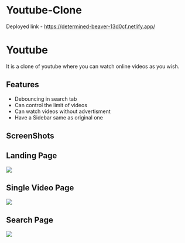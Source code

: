 # Youtube-Clone
Deployed link - https://determined-beaver-13d0cf.netlify.app/

# Youtube

It is a clone of youtube where you can watch online videos as you wish.

## Features

<ul>
  <li>Debouncing in search tab</li>
  <li>Can control the limit of videos</li>
  <li>Can watch videos without advertisment</li>
  <li>Have a Sidebar same as original one</li>
</ul>

## ScreenShots

<h2>Landing Page</h2>
<img src="![youtube](https://user-images.githubusercontent.com/99961853/172372217-b137ec67-782d-4b29-92ab-347732c82dbc.png)"/>

<h2>Single Video Page</h2>
<img src="./screenshots/imageedit_3_7496333559.png"/>

<h2>Search Page</h2>
<img src="./screenshots/imageedit_5_3413502845.png"/>

